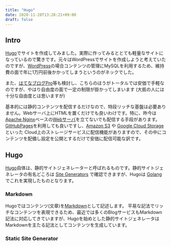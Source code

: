 ```yaml
---
title: "Hugo"
date: 2020-11-28T13:28:21+09:00
draft: false
---
```


## Intro
[Hugo](https://gohugo.io/)でサイトを作成してみました。実際に作ってみるととても軽量なサイトになっているので驚きです。元々はWordPressでサイトを作成しようと考えていたのですが、[WordPress](https://ja.wordpress.com/)の場合コンテンツの管理にMySQLを利用するため、維持費の面で年に1万円前後かかってしまうというのがネックでした。

また、[はてなブログPro](https://hatenablog.com/guide/pro)等も検討し、こちらのほうがトータルでは安価で手軽なのですが、やはり自由度の面で一定の制限が掛かってしまいます (大抵の人には十分な自由度とは思いますが)

基本的には静的コンテンツを配信するだけなので、特段リッチな基盤は必要ありません。Webサーバ上にHTMLを置くだけでも良いわけです。特に、昨今は[Apache](https://httpd.apache.org/),[Nginx](https://nginx.org/en/)ベースの[Webサーバ](https://ja.wikipedia.org/wiki/Web%E3%82%B5%E3%83%BC%E3%83%90)を立てないでも配信する手段があります。[GitHubPages](https://docs.github.com/ja/free-pro-team@latest/github/working-with-github-pages/about-github-pages)を利用しても良いですし、[Amazon S3](https://aws.amazon.com/jp/s3/) や [Google Cloud Storage](https://cloud.google.com/storage/?hl=ja)といった Cloud上のストレージサービスに配信機能がありますので、その中にコンテンツを配備し設定を公開とするだけで安価に配信可能な訳です。

## Hugo
[Hugo](https://gohugo.io/)自体は、静的サイトジェネレーターと呼ばれるものです。静的サイトジェネレータの有名どころは [Site Generators](https://jamstack.org/generators/) で確認できますが、Hugoは [Golang](https://golang.org/)でこれを実現したものとなります。

### Markdown
Hugoではコンテンツ(文章)を[Markdown](https://ja.wikipedia.org/wiki/Markdown)として記述します。 平易な記法でリッチなコンテンツを表現できるため、最近では多くのBlogサービスもMarkdown記法に対応してきていますが、Hugoを始めとした静的サイトジェネレータはMarkdownを主たる記法としてコンテンツを生成しています。

### Static Site Generator

